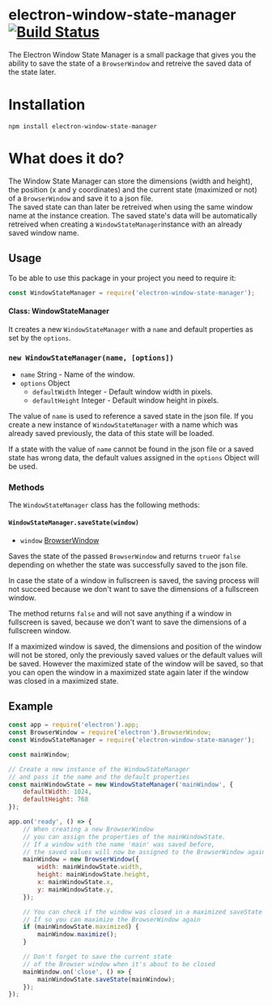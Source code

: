 # electron-window-state-manager [![Build Status](https://travis-ci.org/Sethorax/electron-window-state-manager.svg?branch=master)](https://travis-ci.org/Sethorax/electron-window-state-manager)

The Electron Window State Manager is a small package that gives you the ability to save the state of a `BrowserWindow` and retreive the saved data of the state later.

# Installation
```
npm install electron-window-state-manager
```

# What does it do?

The Window State Manager can store the dimensions (width and height), the position (x and y coordinates) and the current state (maximized or not) of a `BrowserWindow` and save it to a json file.  
The saved state can than later be retreived when using the same window name at the instance creation.
The saved state's data will be automatically retreived when creating a `WindowStateManager`instance with an already saved window name.

## Usage

To be able to use this package in your project you need to require it:
```javascript
const WindowStateManager = require('electron-window-state-manager');
```

#### Class: WindowStateManager

It creates a new `WindowStateManager` with a `name` and default properties as set by the `options`.

### `new WindowStateManager(name, [options])`

* `name` String - Name of the window.
* `options` Object
  * `defaultWidth` Integer - Default window width in pixels.
  * `defaultHeight` Integer - Default window height in pixels.

The value of `name` is used to reference a saved state in the json file. If you create a new instance of `WindowStateManager` with a name which was already saved previously, the data of this state will be loaded.

If a state with the value of `name` cannot be found in the json file or a saved state has wrong data, the default values assigned in the `options` Object will be used.

### Methods

The `WindowStateManager` class has the following methods:

#### `WindowStateManager.saveState(window)`

* `window` [BrowserWindow](https://github.com/atom/electron/blob/master/docs/api/browser-window.md)

Saves the state of the passed `BrowserWindow` and returns `true`or `false` depending on whether the state was successfully saved to the json file.

In case the state of a window in fullscreen is saved, the saving process will not succeed because we don't want to save the dimensions of a fullscreen window.

The method returns `false` and will not save anything if a window in fullscreen is saved, because we don't want to save the dimensions of a fullscreen window.

If a maximized window is saved, the dimensions and position of the window will not be stored, only the previously saved values or the default values will be saved.
However the maximized state of the window will be saved, so that you can open the window in a maximized state again later if the window was closed in a maximized state.


## Example
```javascript
const app = require('electron').app;
const BrowserWindow = require('electron').BrowserWindow;
const WindowStateManager = require('electron-window-state-manager');

const mainWindow;

// Create a new instance of the WindowStateManager
// and pass it the name and the default properties
const mainWindowState = new WindowStateManager('mainWindow', {
    defaultWidth: 1024,
    defaultHeight: 768
});

app.on('ready', () => {
    // When creating a new BrowserWindow
    // you can assign the properties of the mainWindowState.
    // If a window with the name 'main' was saved before,
    // the saved values will now be assigned to the BrowserWindow again
    mainWindow = new BrowserWindow({
        width: mainWindowState.width,
        height: mainWindowState.height,
        x: mainWindowState.x,
        y: mainWindowState.y,
    });

    // You can check if the window was closed in a maximized saveState
    // If so you can maximize the BrowserWindow again
    if (mainWindowState.maximized) {
        mainWindow.maximize();
    }

    // Don't forget to save the current state
    // of the Browser window when it's about to be closed
    mainWindow.on('close', () => {
        mainWindowState.saveState(mainWindow);
    });
});
```
